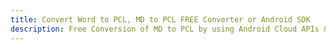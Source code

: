 ---title: Convert Word to PCL, MD to PCL FREE Converter or Android SDKdescription: Free Conversion of MD to PCL by using Android Cloud APIs & SDKs. Also Create, Edit & Render Microsoft Word & OpenOffice documents in the Cloud.---
